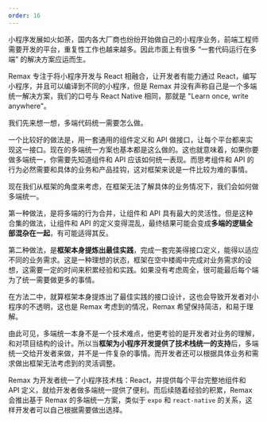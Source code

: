 ```yaml
---
order: 16
---
```


小程序发展如火如荼，国内各大厂商也纷纷开始做自己的小程序业务，前端工程师需要开发的平台，重复性工作也越来越多。因此市面上有很多 “一套代码运行在多端” 的解决方案应运而生。

Remax 专注于将小程序开发与 React 相融合，让开发者有能力通过 React，编写小程序，并且可以编译到不同的小程序，但是 Remax 并没有声称自己是一个多端统一解决方案，我们的口号与 React Native 相同，那就是 "Learn once, write anywhere"。

我们先来想一想，多端代码统一需要怎么做。

一个比较好的做法是，用一套通用的组件定义和 API 做接口，让每个平台都来实现这一接口。现在的多端统一方案也基本都是这么做的。这也就意味着，如果你要做多端统一，你需要先知道组件和 API 应该如何统一表现。而思考组件和 API 的行为必然需要和具体的业务和产品挂钩，这对框架来说是一件比较为难的事情。

现在我们从框架的角度来考虑，在框架无法了解具体的业务情况下，我们会如何做多端统一。

第一种做法，是将多端的行为合并，让组件和 API 具有最大的灵活性。但是这种合集的做法，让组件和 API 的定义变得混乱，最终结果可能会变成**多端的逻辑全部混杂在一起**，有可能适得其反。

第二种做法，是**框架本身提炼出最佳实践**，完成一套完美得接口定义，能得以适应不同的业务需求。这是一种理想的状态，框架在空中楼阁中完成对业务需求的设想，这需要一定的时间来积累经验和实践。如果没有考虑周全，很可能最后每个端为了统一需要做更多的事情。

在方法二中，就算框架本身提炼出了最佳实践的接口设计，这也会导致开发者对小程序的不透明，这也是 Remax 考虑到的情况，Remax 希望保持简洁，和易于理解。

由此可见，多端统一本身不是一个技术难点，他更考验的是开发者对业务的理解，和对项目结构的设计。所以当**框架为小程序开发提供了技术栈统一的支持**后，多端统一交给开发者来做，并不是一件复杂的事情。而开发者还可以根据具体业务和需求做出框架无法考虑到的灵活调整。

Remax 为开发者统一了小程序技术栈：React，并提供每个平台完整地组件和 API 定义，就给开发者做多端统一提供了便利。而后续随着经验的积累，Remax 会推出基于 Remax 的多端统一方案，类似于 `expo` 和 `react-native` 的关系，这样开发者可以自己根据需要做出选择。
